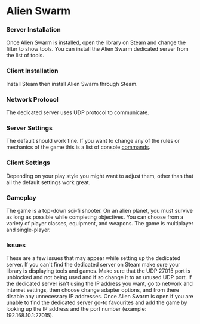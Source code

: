 # Alien Swarm
### Server Installation  
Once Alien Swarm is installed, open the library on Steam and change the filter to show tools.  You can install the Alien Swarm dedicated server from the list of tools.
### Client Installation  
Install Steam then install Alien Swarm through Steam.
### Network Protocol  
The dedicated server uses UDP protocol to communicate.
### Server Settings  
The default should work fine.  If you want to change any of the rules or mechanics of the game this is a list of console [commands](https://alienswarm.fandom.com/wiki/Console_commands).
### Client Settings 
 Depending on your play style you might want to adjust them, other than that all the default settings work great.
### Gameplay    
The game is a top-down sci-fi shooter.  On an alien planet, you must survive as long as possible while completing objectives.  You can choose from a variety of player classes, equipment, and weapons.  The game is multiplayer and single-player.
### Issues 
These are a few issues that may appear while setting up the dedicated server.  If you can't find the dedicated server on Steam make sure your library is displaying tools and games.  Make sure that the UDP 27015 port is unblocked and not being used and if so change it to an unused UDP port.  If the dedicated server isn't using the IP address you want, go to network and internet settings, then choose change adapter options, and from there disable any unnecessary IP addresses.  Once Alien Swarm is open if you are unable to find the dedicated server go-to favourites and add the game by looking up the IP address and the port number (example: 192.168.10.1:27015).